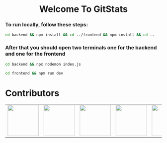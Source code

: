 <div style="text-align: center;">

# Welcome To GitStats



</div>

### To run locally, follow these steps:
```bash 
cd backend && npm install && cd ../frontend && npm install && cd ..
  ```


### After that you should open two terminals one for the backend and one for the frontend
```bash
cd backend && npx nodemon index.js
 ```

```bash
cd frontend && npm run dev
 ```



# Contributors
<table>
  <tr>
    <td align="center"><a href="https://github.com/segfal"><img src="https://avatars.githubusercontent.com/u/92688849?v=4" width="100px;" alt=""/><br /></td>
    <td align="center"><a href="https://github.com/huda-ayaz"><img src="https://avatars.githubusercontent.com/u/107296362?v=4" width="100px;" alt=""/><br /></td>
    <td align="center"><a href="https://github.com/vnoel02"><img src="https://avatars.githubusercontent.com/u/125239380?v=4" width="100px;" alt=""/><br /></td>
    <td align="center"><a href="https://github.com/Unknown-Pplayer"><img src="https://avatars.githubusercontent.com/u/88214188?v=4" width="100px;" alt=""/><br /></td>
    <td align="center"><a href="https://github.com/anyichen212"><img src="https://avatars.githubusercontent.com/u/55215189?v=4" width="100px;" alt=""/><br /></td>
    <td align="center"><a href="https://github.com/Jacky-Tung"><img src="https://avatars.githubusercontent.com/u/110960384?v=4" width="100px;" alt=""/><br /></td>
    <td align="center"><a href="https://github.com/dhungwt"><img src="https://avatars.githubusercontent.com/u/112122672?v=4" width="100px;" alt=""/><br /></td>
    <td align="center"><a href="https://github.com/9Mohamedismail"><img src="https://avatars.githubusercontent.com/u/87681402?v=4" width="100px;" alt=""/><br /></td>
    

    


    

    


</table>






